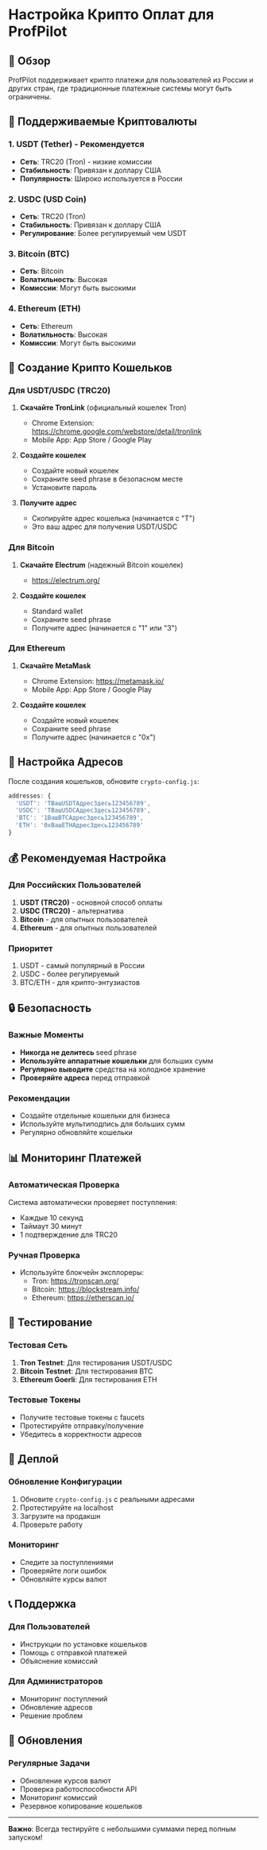# Настройка Крипто Оплат для ProfPilot

## 🎯 Обзор

ProfPilot поддерживает крипто платежи для пользователей из России и других стран, где традиционные платежные системы могут быть ограничены.

## 🔧 Поддерживаемые Криптовалюты

### 1. USDT (Tether) - Рекомендуется
- **Сеть**: TRC20 (Tron) - низкие комиссии
- **Стабильность**: Привязан к доллару США
- **Популярность**: Широко используется в России

### 2. USDC (USD Coin)
- **Сеть**: TRC20 (Tron)
- **Стабильность**: Привязан к доллару США
- **Регулирование**: Более регулируемый чем USDT

### 3. Bitcoin (BTC)
- **Сеть**: Bitcoin
- **Волатильность**: Высокая
- **Комиссии**: Могут быть высокими

### 4. Ethereum (ETH)
- **Сеть**: Ethereum
- **Волатильность**: Высокая
- **Комиссии**: Могут быть высокими

## 🏦 Создание Крипто Кошельков

### Для USDT/USDC (TRC20)

1. **Скачайте TronLink** (официальный кошелек Tron)
   - Chrome Extension: https://chrome.google.com/webstore/detail/tronlink
   - Mobile App: App Store / Google Play

2. **Создайте кошелек**
   - Создайте новый кошелек
   - Сохраните seed phrase в безопасном месте
   - Установите пароль

3. **Получите адрес**
   - Скопируйте адрес кошелька (начинается с "T")
   - Это ваш адрес для получения USDT/USDC

### Для Bitcoin

1. **Скачайте Electrum** (надежный Bitcoin кошелек)
   - https://electrum.org/

2. **Создайте кошелек**
   - Standard wallet
   - Сохраните seed phrase
   - Получите адрес (начинается с "1" или "3")

### Для Ethereum

1. **Скачайте MetaMask**
   - Chrome Extension: https://metamask.io/
   - Mobile App: App Store / Google Play

2. **Создайте кошелек**
   - Создайте новый кошелек
   - Сохраните seed phrase
   - Получите адрес (начинается с "0x")

## 🔑 Настройка Адресов

После создания кошельков, обновите `crypto-config.js`:

```javascript
addresses: {
  'USDT': 'TВашUSDTАдресЗдесь123456789',
  'USDC': 'TВашUSDCАдресЗдесь123456789', 
  'BTC': '1ВашBTCАдресЗдесь123456789',
  'ETH': '0xВашETHАдресЗдесь123456789'
}
```

## 💰 Рекомендуемая Настройка

### Для Российских Пользователей
1. **USDT (TRC20)** - основной способ оплаты
2. **USDC (TRC20)** - альтернатива
3. **Bitcoin** - для опытных пользователей
4. **Ethereum** - для опытных пользователей

### Приоритет
1. USDT - самый популярный в России
2. USDC - более регулируемый
3. BTC/ETH - для крипто-энтузиастов

## 🔒 Безопасность

### Важные Моменты
- **Никогда не делитесь** seed phrase
- **Используйте аппаратные кошельки** для больших сумм
- **Регулярно выводите** средства на холодное хранение
- **Проверяйте адреса** перед отправкой

### Рекомендации
- Создайте отдельные кошельки для бизнеса
- Используйте мультиподпись для больших сумм
- Регулярно обновляйте кошельки

## 📊 Мониторинг Платежей

### Автоматическая Проверка
Система автоматически проверяет поступления:
- Каждые 10 секунд
- Таймаут 30 минут
- 1 подтверждение для TRC20

### Ручная Проверка
- Используйте блокчейн эксплореры:
  - Tron: https://tronscan.org/
  - Bitcoin: https://blockstream.info/
  - Ethereum: https://etherscan.io/

## 🧪 Тестирование

### Тестовая Сеть
1. **Tron Testnet**: Для тестирования USDT/USDC
2. **Bitcoin Testnet**: Для тестирования BTC
3. **Ethereum Goerli**: Для тестирования ETH

### Тестовые Токены
- Получите тестовые токены с faucets
- Протестируйте отправку/получение
- Убедитесь в корректности адресов

## 🚀 Деплой

### Обновление Конфигурации
1. Обновите `crypto-config.js` с реальными адресами
2. Протестируйте на localhost
3. Загрузите на продакшн
4. Проверьте работу

### Мониторинг
- Следите за поступлениями
- Проверяйте логи ошибок
- Обновляйте курсы валют

## 📞 Поддержка

### Для Пользователей
- Инструкции по установке кошельков
- Помощь с отправкой платежей
- Объяснение комиссий

### Для Администраторов
- Мониторинг поступлений
- Обновление адресов
- Решение проблем

## 🔄 Обновления

### Регулярные Задачи
- Обновление курсов валют
- Проверка работоспособности API
- Мониторинг комиссий
- Резервное копирование кошельков

---

**Важно**: Всегда тестируйте с небольшими суммами перед полным запуском!
